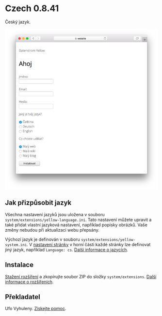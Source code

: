 # Czech 0.8.41

Český jazyk.

<p align="center"><img src="czech-screenshot.png?raw=true" alt="Snímek obrazovky"></p>

## Jak přizpůsobit jazyk

Všechna nastavení jazyků jsou uložena v souboru `system/extensions/yellow-language.ini`. Tato nastavení můžete upravit a také přidat vlastní jazyková nastavení, například popisky obrázků. Vaše změny nebudou při aktualizaci webu přepsány.

Výchozí jazyk je definován v souboru `system/extensions/yellow-system.ini`. V [nastavení stránky](https://github.com/annaesvensson/yellow-core#settings-page) v horní části každé stránky lze definovat jiný jazyk, například `Language: cs`. [Další informace o jazycích](https://datenstrom.se/yellow/help/how-to-customise-a-language).

## Instalace

[Stažení rozšíření](https://github.com/datenstrom/yellow-extensions/raw/main/downloads/czech.zip) 
a zkopírujte soubor ZIP do složky `system/extensions`. [Další informace o rozšířeních](https://github.com/annaesvensson/yellow-update).

## Překladatel

Ufo Vyhuleny. [Získejte pomoc](https://datenstrom.se/yellow/help/).
